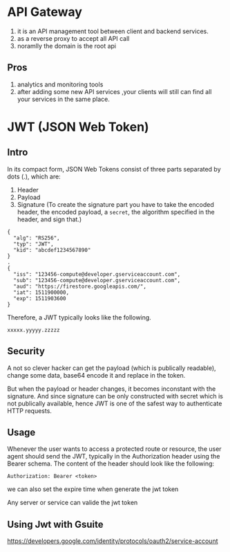 # API Gateway
1.  it is an API management tool between client and backend services.
2.  as a reverse proxy to accept all API call
3.  noramlly the domain is the root api

## Pros
1.  analytics and monitoring tools
2.  after adding some new API services ,your clients will still can find all your services in the same place.

# JWT (JSON Web Token)
## Intro
In its compact form, JSON Web Tokens consist of three parts separated by dots (.), which are:

1. Header
2. Payload
3. Signature (To create the signature part you have to take the encoded header, the encoded payload, a `secret`, the algorithm specified in the header, and sign that.)

```
{
  "alg": "RS256",
  "typ": "JWT",
  "kid": "abcdef1234567890"
}
.
{
  "iss": "123456-compute@developer.gserviceaccount.com",
  "sub": "123456-compute@developer.gserviceaccount.com",
  "aud": "https://firestore.googleapis.com/",
  "iat": 1511900000,
  "exp": 1511903600
}
```

Therefore, a JWT typically looks like the following.
```
xxxxx.yyyyy.zzzzz
```

## Security
A not so clever hacker can get the payload (which is publically readable), change some data, base64 encode it and replace in the token. 

But when the payload or header changes, it becomes inconstant with the signature. And since signature can be only constructed with secret which is not publically available, hence JWT is one of the safest way to authenticate HTTP requests.

## Usage
Whenever the user wants to access a protected route or resource, the user agent should send the JWT, typically in the Authorization header using the Bearer schema. The content of the header should look like the following:
```
Authorization: Bearer <token>
```

we can also set the expire time when generate the jwt token

Any server or service can valide the jwt token

## Using Jwt with Gsuite
https://developers.google.com/identity/protocols/oauth2/service-account
